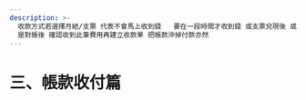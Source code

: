 ```yaml
---
description: >-
  收款方式若選擇月結/支票 代表不會馬上收到錢   要在一段時間才收到錢 或支票兌現後 或信用卡用【沖帳】後確認該出貨單已經收到錢所以 沖帳的使用時機
  是對帳後 確認收到此筆費用再建立收款單 把帳款沖掉付款亦然
---
```


# 三、帳款收付篇


